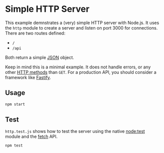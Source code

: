 # Simple HTTP Server

This example demnstrates a (very) simple HTTP server with Node.js. It uses the
`http` module to create a server and listen on port 3000 for connections. There
are two routes defined:

- `/`
- `/api`

Both return a simple
[JSON](https://developer.mozilla.org/en-US/docs/Web/JavaScript/Reference/Global_Objects/JSON)
object.

Keep in mind this is a minimal example. It does not handle errors, or any other
[HTTP methods](https://developer.mozilla.org/en-US/docs/Web/HTTP/Methods) than
`GET`. For a production API, you should consider a framework like
[Fastify](https://www.fastify.io/).

## Usage

```bash
npm start
```

## Test

`http.test.js` shows how to test the server using the native
[node:test](https://nodejs.org/dist/latest-v20.x/docs/api/test.html#test-runner)
module and the
[fetch](https://developer.mozilla.org/en-US/docs/Web/API/Fetch_API) API.

```bash
npm test
```
